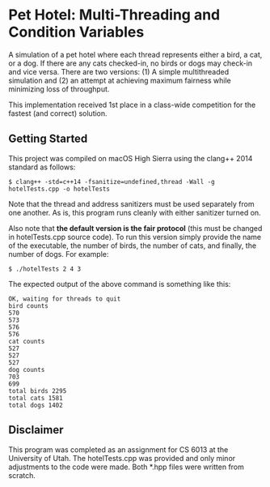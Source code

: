 # Pet Hotel: Multi-Threading and Condition Variables

A simulation of a pet hotel where each thread represents either a bird, a cat, or a dog. If there are any cats checked-in, no birds or dogs may check-in and vice versa. There are two versions: (1) A simple multithreaded simulation and (2) an attempt at achieving maximum fairness while minimizing loss of throughput.

This implementation received 1st place in a class-wide competition for the fastest (and correct) solution.

## Getting Started

This project was compiled on macOS High Sierra using the clang++ 2014 standard as follows:

```
$ clang++ -std=c++14 -fsanitize=undefined,thread -Wall -g hotelTests.cpp -o hotelTests
```

Note that the thread and address sanitizers must be used separately from one another. As is, this program runs cleanly with either sanitizer turned on.

Also note that **the default version is the fair protocol** (this must be changed in hotelTests.cpp source code). To run this version simply provide the name of the executable, the number of birds, the number of cats, and finally, the number of dogs. For example:

```
$ ./hotelTests 2 4 3
```

The expected output of the above command is something like this:

```
OK, waiting for threads to quit
bird counts
570
573
576
576
cat counts
527
527
527
dog counts
703
699
total birds 2295
total cats 1581
total dogs 1402
```

## Disclaimer

This program was completed as an assignment for CS 6013 at the University of Utah. The hotelTests.cpp was provided and only minor adjustments to the code were made. Both *.hpp files were written from scratch.
